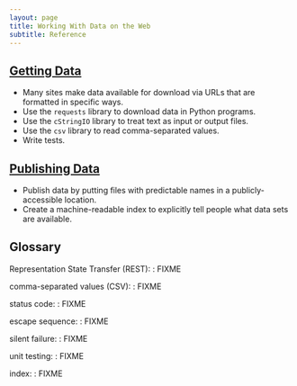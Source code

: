 ```yaml
---
layout: page
title: Working With Data on the Web
subtitle: Reference
---
```

## [Getting Data](01-getdata.html)

*   Many sites make data available for download via URLs that are formatted in specific ways.
*   Use the `requests` library to download data in Python programs.
*   Use the `cStringIO` library to treat text as input or output files.
*   Use the `csv` library to read comma-separated values.
*   Write tests.

## [Publishing Data](02-makedata.html)

*   Publish data by putting files with predictable names in a publicly-accessible location.
*   Create a machine-readable index to explicitly tell people what data sets are available.

## Glossary

Representation State Transfer (REST):
:   FIXME

comma-separated values (CSV):
:   FIXME

status code:
:   FIXME

escape sequence:
:   FIXME

silent failure:
:   FIXME

unit testing:
:   FIXME

index:
:   FIXME
